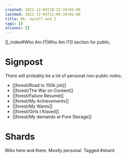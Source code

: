 ```yaml
---
created: 2022-12-04T18:22:19+01:00
lastmod: 2022-12-05T11:00:39+01:00
title: Me, myself and I
tags: []
aliases: []
---
```

[[_index#Who Am I?|Who Am I?]] section for public.
# Signpost
There will probably be a lot of personal non-public notes.
- [[forest/Road to 100k job]]
- [[forest/The War on Content]]
- [[forest/Failure Résumé]]
- [[forest/My Achievements]]
- [[forest/My Wants]]
- [[forest/Girls I Kissed]]
- [[forest/My demands at Pure Storage]]

# Shards
Blibs here and there. Mostly personal. Tagged #shard
